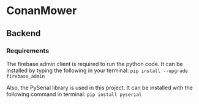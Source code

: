 # ConanMower

## Backend

### Requirements

The firebase admin client is required to run the python code. It can be installed by typing the following in your terminal:
````pip install --upgrade firebase_admin````

Also, the PySerial library is used in this project. It can be installed with the following command in terminal:
````pip install pyserial````
